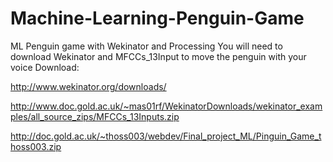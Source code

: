# Machine-Learning-Penguin-Game
ML Penguin game with Wekinator and Processing
You will need to download Wekinator and MFCCs_13Input to move the penguin with your voice
Download:

http://www.wekinator.org/downloads/

http://www.doc.gold.ac.uk/~mas01rf/WekinatorDownloads/wekinator_examples/all_source_zips/MFCCs_13Inputs.zip

http://doc.gold.ac.uk/~thoss003/webdev/Final_project_ML/Pinguin_Game_thoss003.zip